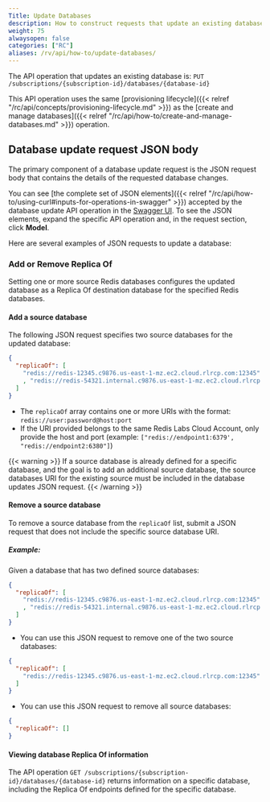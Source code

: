 ```yaml
---
Title: Update Databases
description: How to construct requests that update an existing database.
weight: 75
alwaysopen: false
categories: ["RC"]
aliases: /rv/api/how-to/update-databases/
---
```


The API operation that updates an existing database is: `PUT /subscriptions/{subscription-id}/databases/{database-id}`

This API operation uses the same [provisioning lifecycle]({{< relref "/rc/api/concepts/provisioning-lifecycle.md" >}}) as the [create and manage databases]({{< relref "/rc/api/how-to/create-and-manage-databases.md" >}}) operation.

## Database update request JSON body

The primary component of a database update request is the JSON request body that contains the details of the requested database changes.

You can see [the complete set of JSON elements]({{< relref "/rc/api/how-to/using-curl#inputs-for-operations-in-swagger" >}}) accepted by the database update API operation in the [Swagger UI](https://api.redislabs.com/v1/swagger-ui.html).
To see the JSON elements, expand the specific API operation and, in the request section, click **Model**.

Here are several examples of JSON requests to update a database:

### Add or Remove Replica Of

Setting one or more source Redis databases configures the updated database as a Replica Of destination database for the specified Redis databases.

#### Add a source database

The following JSON request specifies two source databases for the updated database:

```json
{
  "replicaOf": [
    "redis://redis-12345.c9876.us-east-1-mz.ec2.cloud.rlrcp.com:12345"
    , "redis://redis-54321.internal.c9876.us-east-1-mz.ec2.cloud.rlrcp.com:54321"
  ]
}
```

- The `replicaOf` array contains one or more URIs with the format: `redis://user:password@host:port`
- If the URI provided belongs to the same Redis Labs Cloud Account, only provide the host and port (example: `["redis://endpoint1:6379', "redis://endpoint2:6380"]`)

{{< warning >}}
If a source database is already defined for a specific database, and the goal is to add an additional source database, the source databases URI for the existing source must be included in the database updates JSON request.
{{< /warning >}}

#### Remove a source database

To remove a source database from the `replicaOf` list, submit a JSON request that does not include the specific source database URI.

##### Example:

Given a database that has two defined source databases:

```json
{
  "replicaOf": [
    "redis://redis-12345.c9876.us-east-1-mz.ec2.cloud.rlrcp.com:12345"
    , "redis://redis-54321.internal.c9876.us-east-1-mz.ec2.cloud.rlrcp.com:54321"
  ]
}
```

- You can use this JSON request to remove one of the two source databases:

```json
{
  "replicaOf": [
    "redis://redis-12345.c9876.us-east-1-mz.ec2.cloud.rlrcp.com:12345"
  ]
}
```

- You can use this JSON request to remove all source databases:

```json
{
  "replicaOf": []
}
```

#### Viewing database Replica Of information

The API operation `GET /subscriptions/{subscription-id}/databases/{database-id}` returns information on a specific database, including the Replica Of endpoints defined for the specific database.

